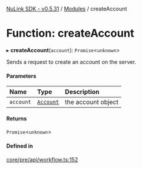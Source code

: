 [NuLink SDK - v0.5.31](../README.md) / [Modules](../modules.md) / createAccount

# Function: createAccount

▸ **createAccount**(`account`): `Promise`<`unknown`\>

Sends a request to create an account on the server.

#### Parameters

| Name | Type | Description |
| :------ | :------ | :------ |
| `account` | [`Account`](../classes/Account.md) | the account object |

#### Returns

`Promise`<`unknown`\>

#### Defined in

[core/pre/api/workflow.ts:152](https://github.com/NuLink-network/nulink-sdk/blob/f3f9a8b/src/core/pre/api/workflow.ts#L152)
